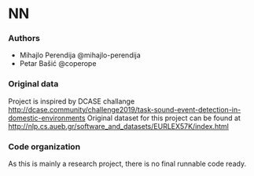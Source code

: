 # NN

### Authors
- Mihajlo Perendija @mihajlo-perendija
- Petar Bašić @coperope

### Original data
Project is inspired by DCASE challange http://dcase.community/challenge2019/task-sound-event-detection-in-domestic-environments
Original dataset for this project can be found at http://nlp.cs.aueb.gr/software_and_datasets/EURLEX57K/index.html

### Code organization
As this is mainly a research project, there is no final runnable code ready. 
